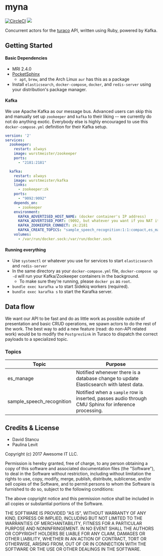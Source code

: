 # myna
[![CircleCI](https://circleci.com/gh/birdfeed/myna.svg?style=shield)](https://circleci.com/gh/birdfeed/myna)
<a href="https://codeclimate.com/github/AwesomeIT/myna"><img src="https://codeclimate.com/github/AwesomeIT/myna/badges/gpa.svg" /></a>

Concurrent actors for the [turaco](https://github.com/AwesomeIT/turaco) API, written using Ruby, powered by Kafka.

## Getting Started

#### Basic Dependencies
- MRI 2.4.0
- [PocketSphinx](http://cmusphinx.sourceforge.net/wiki/tutorialpocketsphinx)
	- `apt`, `brew`, and the Arch Linux `aur` has this as a package
- Install `elasticsearch`, `docker-compose`, `docker`, and `redis-server` using your distribution's package manager.

#### Kafka

We use Apache Kafka as our message bus. Advanced users can skip this and manually set up `zookeeper` and `kafka` to their liking -- we currently do not do anything exotic. Everybody else is highly encouraged to use this `docker-compose.yml` definition for their Kafka setup.

```yaml
version: '2'
services:
  zookeeper:
    restart: always
    image: wurstmeister/zookeeper
    ports:
      - "2181:2181"

  kafka:
    restart: always
    image: wurstmeister/kafka
    links:
      - zookeeper:zk
    ports:
      - "9092:9092"
    depends_on:
      - zookeeper
    environment:
      KAFKA_ADVERTISED_HOST_NAME: (docker container's IP address)
      KAFKA_ADVERTISED_PORT: (9092, but whatever you want if you NAT it)
      KAFKA_ZOOKEEPER_CONNECT: zk:2181
      KAFKA_CREATE_TOPICS: "sample_speech_recognition:1:1:compact,es_manage:1:1:compact"
    volumes:
      - /var/run/docker.sock:/var/run/docker.sock
```

#### Running everything
- Use `systemctl` or whatever you use for services to start `elasticsearch` and `redis-server`
- In the same directory as your `docker-compose.yml` file, `docker-compose up -d` will run your Kafka/Zookeeper containers in the background.
  - To make sure they're running, please `docker ps` as `root`. 
- `bundle exec karafka w` to start Sidekiq workers (required).
- `bundle exec karafka s` to start the Karafka server.

## Data flow

We want our API to be fast and do as little work as possible outside of presentation and basic CRUD operations, we spawn actors to do the rest of the work. The best way to add a new feature (read: do non-API related work) would be to modify the `PostgresSink` in Turaco to dispatch the correct payloads to a specialized topic.

### Topics

| Topic                     | Purpose                                                                                             |
|---------------------------|-----------------------------------------------------------------------------------------------------|
| es_manage                 | Notified whenever there is a database change to update Elasticsearch with latest data.              |
| sample_speech_recognition | Notified when a `sample` row is inserted, passes audio through CMU Sphinx for inference processing. |

## Credits & License

- David Stancu
- Paulina Levit

Copyright (c) 2017 Awesome IT LLC.

Permission is hereby granted, free of charge, to any person obtaining a copy
of this software and associated documentation files (the "Software"), to deal
in the Software without restriction, including without limitation the rights
to use, copy, modify, merge, publish, distribute, sublicense, and/or sell
copies of the Software, and to permit persons to whom the Software is
furnished to do so, subject to the following conditions:

The above copyright notice and this permission notice shall be included in all
copies or substantial portions of the Software.

THE SOFTWARE IS PROVIDED "AS IS", WITHOUT WARRANTY OF ANY KIND, EXPRESS OR
IMPLIED, INCLUDING BUT NOT LIMITED TO THE WARRANTIES OF MERCHANTABILITY,
FITNESS FOR A PARTICULAR PURPOSE AND NONINFRINGEMENT. IN NO EVENT SHALL THE
AUTHORS OR COPYRIGHT HOLDERS BE LIABLE FOR ANY CLAIM, DAMAGES OR OTHER
LIABILITY, WHETHER IN AN ACTION OF CONTRACT, TORT OR OTHERWISE, ARISING FROM,
OUT OF OR IN CONNECTION WITH THE SOFTWARE OR THE USE OR OTHER DEALINGS IN THE
SOFTWARE.